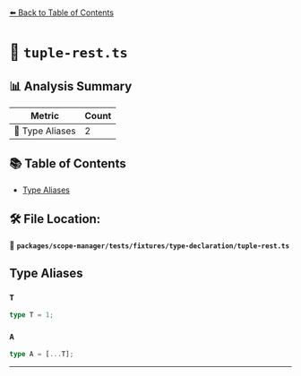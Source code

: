 [⬅️ Back to Table of Contents](../../../../../index.md)

# 📄 `tuple-rest.ts`

## 📊 Analysis Summary

| Metric | Count |
|--------|-------|
| 📑 Type Aliases | 2 |

## 📚 Table of Contents

- [Type Aliases](#type-aliases)

## 🛠️ File Location:
📂 **`packages/scope-manager/tests/fixtures/type-declaration/tuple-rest.ts`**

## Type Aliases

### `T`

```ts
type T = 1;
```

### `A`

```ts
type A = [...T];
```


---